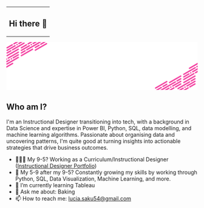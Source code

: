 <table align="center">
  <tr>
    <td align="center"><h2>Hi there 👋</h1></td>
  </tr>
</table>

<p align="center">
  <img src="https://github.com/PaballoSaku/PaballoSaku/blob/main/Welcome%20to.gif" width="900px" height="auto">
</p>


## Who am I? 

I'm an Instructional Designer transitioning into tech, with a background in Data Science and expertise in Power BI, Python, SQL, data modelling, and machine learning algorithms. Passionate about organising data and uncovering patterns, I'm quite good at turning insights into actionable strategies that drive business outcomes.

- 👩🏽‍💻 My 9-5? Working as a Curriculum/Instructional Designer ([Instructional Designer Portfolio](https://drive.google.com/drive/folders/1d2w62MLiZnAw7PDBB-zItS1DLmx7XuTa?usp=drive_link))
- 🌚 My 5-9 after my 9-5? Constantly growing my skills by working through Python, SQL, Data Visualization, Machine Learning, and more.
- 🌱 I’m currently learning Tableau
- 💬 Ask me about: Baking
- 📫 How to reach me: lucia.saku54@gmail.com
